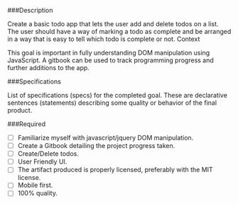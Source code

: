  ###Description

Create a basic todo app that lets the user add and delete todos on a list. The user should have a way of marking a todo as complete and be arranged in a way that is easy to tell which todo is complete or not. 
Context

This goal is important in fully understanding DOM manipulation using JavaScript. A gitbook can be used to track programming progress and further additions to the app. 

###Specifications

List of specifications (specs) for the completed goal. These are declarative sentences (statements) describing some quality or behavior of the final product.

###Required

 - [ ] Familiarize myself with javascript/jquery DOM manipulation.
 - [ ] Create a Gitbook detailing the project progress taken.
 - [ ] Create/Delete todos.
 - [ ] User Friendly UI.
 - [ ] The artifact produced is properly licensed, preferably with the MIT license.
 - [ ] Mobile first.
 - [ ] 100% quality.